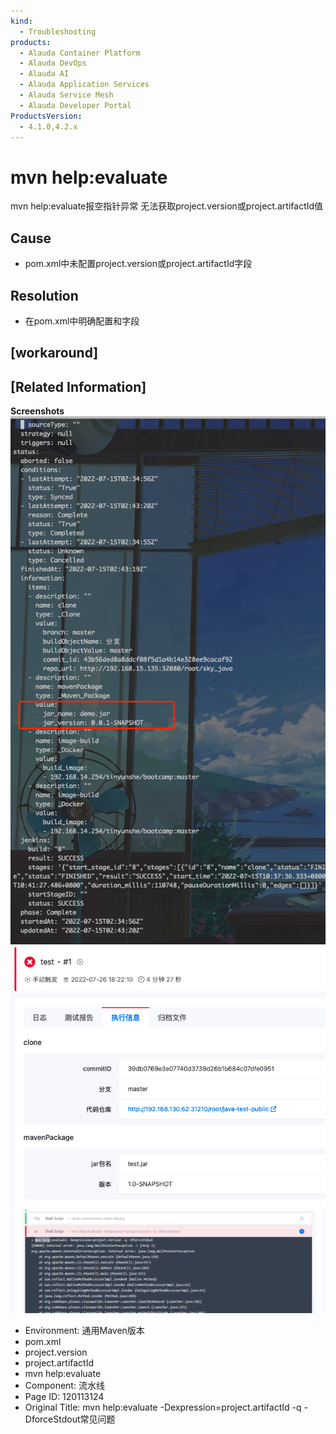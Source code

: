 ```yaml
---
kind:
  - Troubleshooting
products:
  - Alauda Container Platform
  - Alauda DevOps
  - Alauda AI
  - Alauda Application Services
  - Alauda Service Mesh
  - Alauda Developer Portal
ProductsVersion:
  - 4.1.0,4.2.x
---
```

<!-- A type of document that involves encountering a fault, diagnosing it, performing root cause analysis, and providing solutions. -->

# mvn help:evaluate

mvn help:evaluate报空指针异常 无法获取project.version或project.artifactId值

## Cause
- pom.xml中未配置project.version或project.artifactId字段

## Resolution
- 在pom.xml中明确配置<version>和<artifactId>字段

## [workaround]

## [Related Information]
**Screenshots**
![](assets/mvn-help-evaluate-dexpression-project-artifactid-q-dforcestdoutchang-jian-wen-ti/image2022-7-29_17-0-55.png)
![](assets/mvn-help-evaluate-dexpression-project-artifactid-q-dforcestdoutchang-jian-wen-ti/image2022-7-29_17-1-6.png)
![](assets/mvn-help-evaluate-dexpression-project-artifactid-q-dforcestdoutchang-jian-wen-ti/image2022-7-29_17-29-13.png)
- Environment: 通用Maven版本
- pom.xml
- project.version
- project.artifactId
- mvn help:evaluate
- Component: 流水线
- Page ID: 120113124
- Original Title: mvn help:evaluate -Dexpression=project.artifactId -q -DforceStdout常见问题
